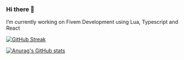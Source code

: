 ### Hi there 👋

I’m currently working on Fivem Development using Lua, Typescript and React

[![GitHub Streak](https://streak-stats.demolab.com?user=ArChrisVa&theme=tokyonight&mode=weekly)](https://git.io/streak-stats)

[![Anurag's GitHub stats](https://github-readme-stats.vercel.app/api?username=ArChrisVa&theme=tokyonight)](https://github.com/anuraghazra/github-readme-stats)
<!--
**ArChrisVa/ArChrisVa** is a ✨ _special_ ✨ repository because its `README.md` (this file) appears on your GitHub profile.

Here are some ideas to get you started:

- 🌱 I’m currently learning ...
- 👯 I’m looking to collaborate on ...
- 🤔 I’m looking for help with ...
- 💬 Ask me about ...
- 📫 How to reach me: ...
- 😄 Pronouns: ...
- ⚡ Fun fact: ...
-->


